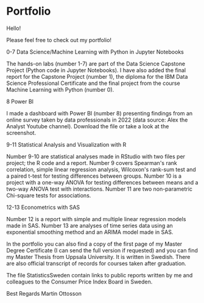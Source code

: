 # Portfolio

Hello!

Please feel free to check out my portfolio!

0-7 Data Science/Machine Learning with Python in Jupyter Notebooks

The hands-on labs (number 1-7) are part of the Data Science Capstone Project (Python code in Jupyter Notebooks). 
I have also added the final report for the Capstone Project (number 1), the diploma for the IBM Data Science Professional Certificate and the final project from the course Machine Learning with Python (number 0).

8 Power BI

I made a dashboard with Power BI (number 8) presenting findings from an online survey taken by data professionals in 2022 (data source: Alex the Analyst Youtube channel). Download the file or take a look at the screenshot. 

9-11 Statistical Analysis and Visualization with R

Number 9-10 are statistical analyses made in RStudio with two files per project; the R code and a report. 
Number 9 covers Spearman's rank correlation, simple linear regression analysis, Wilcoxon's rank-sum test and a paired t-test for testing differences between groups.
Number 10 is a project with a one-way ANOVA for testing differences between means and a two-way ANOVA test with interactions.
Number 11 are two non-parametric Chi-square tests for associations.

12-13 Econometrics with SAS

Number 12 is a report with simple and multiple linear regression models made in SAS.
Number 13 are analyses of time series data using an exponential smoothing method and an ARIMA model made in SAS.

In the portfolio you can also find a copy of the first page of my Master Degree Certificate (I can send the full version if requested) and you can find my Master Thesis from Uppsala University. It is written in Swedish. There are also official transcript of records for courses taken after graduation.

The file StatisticsSweden contain links to public reports written by me and colleagues to the Consumer Price Index Board in Sweden.

Best Regards
Martin Ottosson
